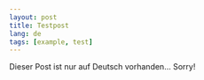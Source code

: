 ```yaml
---
layout: post
title: Testpost
lang: de
tags: [example, test]
---
```

Dieser Post ist nur auf Deutsch vorhanden... Sorry!
